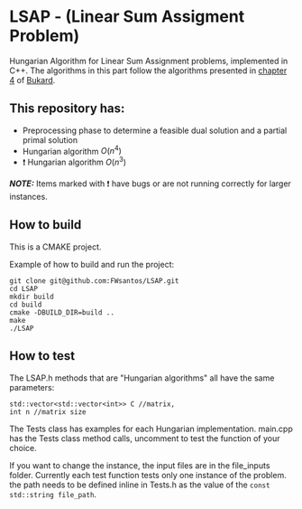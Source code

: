 # LSAP - (Linear Sum Assigment Problem)

Hungarian Algorithm for Linear Sum Assignment problems, implemented in C++. The algorithms in this part follow the algorithms presented in [chapter 4][2] of [Bukard][1].

<!-- Linearization of the Quadratic Assignment Problem for Linear Assignment Problem. -->

## This repository has:
- Preprocessing phase to determine a feasible dual solution and a partial primal solution
- Hungarian algorithm $O(n^4)$
- :exclamation: Hungarian algorithm $O(n^3)$

**_NOTE:_**
Items marked with :exclamation: have bugs or are not running correctly for larger instances.

<!-- ## Repository structure -->

## How to build
This is a CMAKE project.

Example of how to build and run the project:

    git clone git@github.com:FWsantos/LSAP.git
    cd LSAP
    mkdir build
    cd build
    cmake -DBUILD_DIR=build ..
    make
    ./LSAP



## How to test

The LSAP.h methods that are "Hungarian algorithms" all have the same parameters: 

    std::vector<std::vector<int>> C //matrix,
    int n //matrix size

The Tests class has examples for each Hungarian implementation.
main.cpp has the Tests class method calls, uncomment to test the function of your choice.

If you want to change the instance, the input files are in the file_inputs folder. Currently each test function tests only one instance of the problem. the path needs to be defined inline in Tests.h as the value of the `const std::string file_path`.


<!-- - Linearization of the Quadratic Assignment Problem for Linear Assignment Problem -->

<!-- ## The Linear Assignment Problem -->

<!-- ## References -->
[1]: https://epubs.siam.org/doi/book/10.1137/1.9781611972238
[2]: https://epubs.siam.org/doi/10.1137/1.9781611972238.ch4

